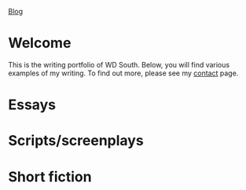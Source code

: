 <link rel="me" href="https://plasmatrap.com/@wdsouth">

[Blog](blog.md)

# Welcome

This is the writing portfolio of WD South. Below, you will find various examples of my writing. To find out more, please see my [contact](contact.md) page. 

# Essays

# Scripts/screenplays

# Short fiction
